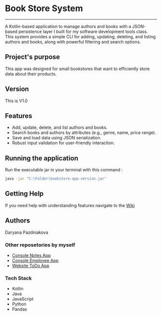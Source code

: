 # Book Store System 
---

A Kotlin-based application to manage authors and books with a JSON-based persistence layer I built for my software development tools class. This system provides a simple CLI for adding, updating, deleting, and listing authors and books, along with powerful filtering and search options.

## Project's purpose 

This app was designed for small bookstores that want to efficiently store data about their products.

## Version 
This is V1.0

## Features
- Add, update, delete, and list authors and books.
- Search books and authors by attributes (e.g., genre, name, price range).
- Save and load data using JSON serialization.
- Robust input validation for user-friendly interaction.

## Running the application
Run the executable jar in your terminal with this command :
``` bash
java -jar "C:\Folder\bookstore-app-version.jar"
```


## Getting Help
If you need help with understanding features navigate to the [Wiki](https://github.com/Dpazdniakova/bookstore-app/wiki) 

## Authors
Daryana Pazdniakova

### Other reposetories by myself 
- [Console Notes App](https://github.com/Dpazdniakova/notes-app)
- [Console Employee App](https://github.com/Dpazdniakova/employee-app)
- [Website ToDo App](https://github.com/Dpazdniakova/To_Do_App)

### Tech Stack 
- Kotlin
- Java
- JavaScript
- Python 
- Pandas
